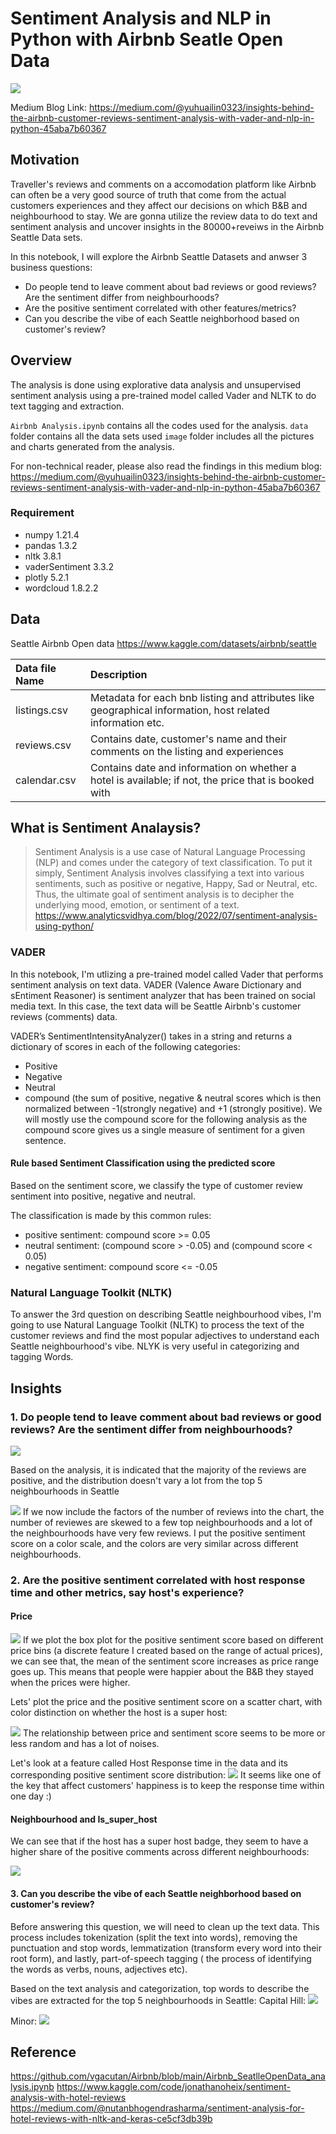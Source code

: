 
#  Sentiment Analysis and NLP in Python with Airbnb Seatle Open Data

![](/images/airbnb2.png)

Medium Blog Link: https://medium.com/@yuhuailin0323/insights-behind-the-airbnb-customer-reviews-sentiment-analysis-with-vader-and-nlp-in-python-45aba7b60367

## Motivation

Traveller's reviews and comments on a accomodation platform like Airbnb can often be a very good source of truth that come from the actual customers experiences and they affect our decisions on which B&B and neighbourhood to stay.  We are gonna utilize the review data to do text and sentiment analysis and uncover insights in the 80000+reveiws in the Airbnb Seattle Data sets. 

In this notebook, I will explore the Airbnb Seattle Datasets and anwser 3 business questions:
- Do people tend to leave comment about bad reviews or good reviews? Are the sentiment differ from neighbourhoods?
- Are the positive sentiment correlated with other features/metrics?
- Can you describe the vibe of each Seattle neighborhood based on customer's review?

## Overview

The analysis is done using explorative data analysis and unsupervised sentiment analysis using a pre-trained model called Vader and NLTK to do text tagging and extraction.

`Airbnb Analysis.ipynb` contains all the codes used for the analysis.
`data` folder contains all the data sets used
`image` folder includes all the pictures and charts generated from the analysis.

For non-technical reader, please also read the findings in this medium blog: https://medium.com/@yuhuailin0323/insights-behind-the-airbnb-customer-reviews-sentiment-analysis-with-vader-and-nlp-in-python-45aba7b60367

### Requirement
- numpy               1.21.4
- pandas              1.3.2
- nltk                3.8.1
- vaderSentiment      3.3.2
- plotly              5.2.1
- wordcloud           1.8.2.2


## Data

Seattle Airbnb Open data
https://www.kaggle.com/datasets/airbnb/seattle

| Data file Name | Description|
|:----|:-----------|
| listings.csv | Metadata for each bnb listing and attributes like geographical information, host related information etc.|
| reviews.csv| Contains date, customer's name and their comments on the listing and experiences |
| calendar.csv| Contains date and information on whether a hotel is available; if not, the price that is booked with |


## What is Sentiment Analaysis?

> Sentiment Analysis is a use case of Natural Language Processing (NLP) and comes under the category of text classification. To put it simply, Sentiment Analysis involves classifying a text into various sentiments, such as positive or negative, Happy, Sad or Neutral, etc. Thus, the ultimate goal of sentiment analysis is to decipher the underlying mood, emotion, or sentiment of a text.
https://www.analyticsvidhya.com/blog/2022/07/sentiment-analysis-using-python/

### VADER
In this notebook, I'm utlizing a pre-trained model called Vader that performs sentiment analysis on text data. VADER (Valence Aware Dictionary and sEntiment Reasoner) is sentiment analyzer that has been trained on social media text. 
In this case, the text data will be Seattle Airbnb's customer reviews (comments) data.

VADER’s SentimentIntensityAnalyzer() takes in a string and returns a dictionary of scores in each of the following categories:
- Positive
- Negative
- Neutral
- compound (the sum of positive, negative & neutral scores which is then normalized between -1(strongly negative) and +1 (strongly positive). We will mostly use the compound score for the following analysis as the compound score gives us a single measure of sentiment for a given sentence.

#### Rule based Sentiment Classification using the predicted score
Based on the sentiment score, we classify the type of customer review sentiment into positive, negative and neutral.

The classification is made by this common rules:
- positive sentiment: compound score >= 0.05
- neutral sentiment: (compound score > -0.05) and (compound score < 0.05)
- negative sentiment: compound score <= -0.05

### Natural Language Toolkit (NLTK)
To answer the 3rd question on describing Seattle neighbourhood vibes, I'm going to use Natural Language Toolkit (NLTK) to process the text of the customer reviews and find the most popular adjectives to understand each Seattle neighbourhood's vibe.
NLYK is very useful in categorizing and tagging Words.


## Insights

### 1.  Do people tend to leave comment about bad reviews or good reviews? Are the sentiment differ from neighbourhoods?

![](/images/review_count_pie_chart.png)


Based on the analysis, it is indicated that the majority of the reviews are positive, and the distribution doesn't vary a lot from the top 5 neighbourhoods in Seattle


![](/images/review_color_scale.png)
If we now include the factors of the number of reviews into the chart, the number of reviewes are skewed to a few top neighbourhoods and a lot of the neighbourhoods have very few reviews. I put the positive sentiment score on a color scale, and the colors are very similar across different neighbourhoods.


### 2.  Are the positive sentiment correlated with host response time and other metrics, say host's experience?

#### Price

![](/images/price_bins.png)
If we plot the box plot for the positive sentiment score based on different price bins (a discrete feature I created based on the range of actual prices), we can see that, the mean of the sentiment score increases as price range goes up. This means that people were happier about the B&B they stayed when the prices were higher.

Lets' plot the price and the positive sentiment score on a scatter chart, with color distinction on whether the host is a super host:

![](/images/price_scatter_3.png)
The relationship between price and sentiment score seems to be more or less random and has a lot of noises.

Let's look at a feature called Host Response time in the data and its corresponding positive sentiment score distribution:
![](/images/host_response_time.png)
It seems like one of the key that affect customers' happiness is to keep the response time within one day :)


#### Neighbourhood and Is_super_host
We can see that if the host has a super host badge, they seem to have a higher share of the positive comments across different neighbourhoods:

![](/images/super_host.png)



#### 3. Can you describe the vibe of each Seattle neighborhood based on customer's review?
Before answering this question, we will need to clean up the text data. This process includes tokenization (split the text into words), removing the punctuation and stop words, lemmatization (transform every word into their root form), and lastly, part-of-speech tagging ( the process of identifying the words as verbs, nouns, adjectives etc).

Based on the text analysis and categorization, top words to describe the vibes are extracted for the top 5 neighbourhoods in Seattle:
Capital Hill:
![](/images/capital_hill_wc.png)

Minor:
![](/images/minor_wc.png)




## Reference

https://github.com/vgacutan/Airbnb/blob/main/Airbnb_SeatlleOpenData_analysis.ipynb
https://www.kaggle.com/code/jonathanoheix/sentiment-analysis-with-hotel-reviews
https://medium.com/@nutanbhogendrasharma/sentiment-analysis-for-hotel-reviews-with-nltk-and-keras-ce5cf3db39b
